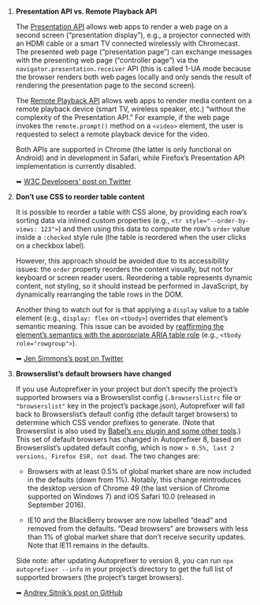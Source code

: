 1. **Presentation API vs. Remote Playback API**

   The [Presentation API](https://w3c.github.io/presentation-api/) allows web apps to render a web page on a second screen (“presentation display”), e.g., a projector connected with an HDMI cable or a smart TV connected wirelessly with Chromecast. The presented web page (“presentation page”) can exchange messages with the presenting web page (“controller page”) via the `navigator.presentation.receiver` API (this is called 1-UA mode because the browser renders both web pages locally and only sends the result of rendering the presentation page to the second screen).

   The [Remote Playback API](https://w3c.github.io/remote-playback/) allows web apps to render media content on a remote playback device (smart TV, wireless speaker, etc.) “without the complexity of the Presentation API.” For example, if the web page invokes the `remote.prompt()` method on a `<video>` element, the user is requested to select a remote playback device for the video.

   Both APIs are supported in Chrome (the latter is only functional on Android) and in development in Safari, while Firefox’s Presentation API implementation is currently disabled.

   ➥ [W3C Developers’ post on Twitter](https://twitter.com/w3cdevs/status/959417848849367041)

1. **Don’t use CSS to reorder table content**

   It is possible to reorder a table with CSS alone, by providing each row’s sorting data via inlined custom properties (e.g., `<tr style="--order-by-views: 123">`) and then using this data to compute the row’s `order` value inside a `:checked` style rule  (the table is reordered when the user clicks on a checkbox label). 
   
   However, this approach should be avoided due to its accessibility issues: the `order` property reorders the content visually, but not for keyboard or screen reader users. Reordering a table represents dynamic content, not styling, so it should instead be performed in JavaScript, by dynamically rearranging the table rows in the DOM.

   Another thing to watch out for is that applying a `display` value to a table element (e.g., `display: flex` on `<tbody>`) overrides that element’s semantic meaning. This issue can be avoided by [reaffirming the element’s semantics with the appropriate ARIA table role](http://adrianroselli.com/2018/02/tables-css-display-properties-and-aria.html) (e.g., `<tbody role="rowgroup">`).

   ➥ [Jen Simmons’s post on Twitter](https://twitter.com/jensimmons/status/964360059923742720)

1. **Browserslist’s default browsers have changed**

   If you use Autoprefixer in your project but don’t specify the project’s supported browsers via a Browserslist config (`.browserslistrc` file or `"browserslist"` key in the project’s package.json), Autoprefixer will fall back to Browserslist’s default config (the default target browsers) to determine which CSS vendor prefixes to generate. (Note that Browserslist is also used by [Babel’s `env` plugin and some other tools](https://github.com/ai/browserslist-example).) This set of default browsers has changed in Autoprefixer 8, based on Browserslist’s updated default config, which is now `> 0.5%, last 2 versions, Firefox ESR, not dead`. The two changes are:

   * Browsers with at least 0.5% of global market share are now included in the defaults (down from 1%). Notably, this change reintroduces the desktop version of Chrome 49 (the last version of Chrome supported on Windows 7) and iOS Safari 10.0 (released in September 2016).

   * IE10 and the BlackBerry browser are now labelled “dead” and removed from the defaults. “Dead browsers” are browsers with less than 1% of global market share that don’t receive security updates. Note that IE11 remains in the defaults.

   Side note: after updating Autoprefixer to version 8, you can run `npx autoprefixer --info` in your project’s directory to get the full list of supported browsers (the project’s target browsers).

   ➥ [Andrey Sitnik’s post on GitHub](https://github.com/ai/browserslist/issues/218)